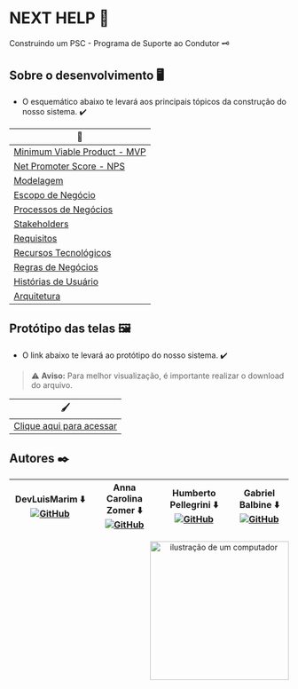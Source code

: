 # NEXT HELP 🚗

Construindo um PSC - Programa de Suporte ao Condutor 🗝️

## Sobre o desenvolvimento 🖥️

- O esquemático abaixo te levará aos principais tópicos da construção do nosso sistema. ✔️
  
<div align = "middle">
 
| 🔨 |
|---------|
| [Minimum Viable Product - MVP](https://github.com/z0mer/PJ.PSC/blob/main/MVP.md) |
| [Net Promoter Score - NPS](https://github.com/z0mer/PJ.PSC/blob/main/NPS.md) |
| [Modelagem](https://github.com/z0mer/PJ.PSC/blob/main/Modelagem.md) |
| [Escopo de Negócio](https://github.com/z0mer/PJ.PSC/blob/main/NegocioDoProjeto.md) |
| [Processos de Negócios](https://github.com/z0mer/PJ.PSC/blob/main/ProcessosDeNegocios.md) |
| [Stakeholders](https://github.com/z0mer/PJ.PSC/blob/main/StakeHolders.md) |
| [Requisitos](https://github.com/z0mer/PJ.PSC/blob/main/Requisitos.md) |
| [Recursos Tecnológicos](https://github.com/z0mer/PJ.PSC/blob/main/RecursosTecnologicos.md) |
| [Regras de Negócios](https://github.com/z0mer/PJ.PSC/blob/main/RegrasDeNegocios.md) |
| [Histórias de Usuário](https://github.com/z0mer/PJ.PSC/blob/main/Histories.md) |
| [Arquitetura](https://github.com/z0mer/PJ.PSC/blob/main/Arquitetura.md) |
</div>

## Protótipo das telas 🖼️

- O link abaixo te levará ao protótipo do nosso sistema. ✔️

> ⚠️ **Aviso:** Para melhor visualização, é importante realizar o download do arquivo.

<div align = "middle">
 
| 🖌️ |
|---------|
| [Clique aqui para acessar](https://drive.google.com/file/d/1e-5tHw2V2S-r9dlG3FsL-H6HaXj2FN6J/view?usp=drive_link) |

</div>

## Autores ✒️  


| DevLuisMarim ⬇️ [![GitHub](https://img.shields.io/badge/GitHub-181717.svg?style=for-the-badge&logo=GitHub&logoColor=white)](https://github.com/LuiisMarim) | Anna Carolina Zomer ⬇️ [![GitHub](https://img.shields.io/badge/GitHub-181717.svg?style=for-the-badge&logo=GitHub&logoColor=white)](https://github.com/z0mer) | Humberto Pellegrini ⬇️ [![GitHub](https://img.shields.io/badge/GitHub-181717.svg?style=for-the-badge&logo=GitHub&logoColor=white)](https://github.com/Humbertin07) | Gabriel Balbine ⬇️ [![GitHub](https://img.shields.io/badge/GitHub-181717.svg?style=for-the-badge&logo=GitHub&logoColor=white)](https://github.com/GabrielBalbine) |
|-------------------|--------------------|-------------------|------------------|

<p align = "center">
<img src="https://raw.githubusercontent.com/MicaelliMedeiros/micaellimedeiros/master/image/computer-illustration.png" alt="ilustração de um computador" min-width="350px" max-width="200px" width="250px" align="right">



